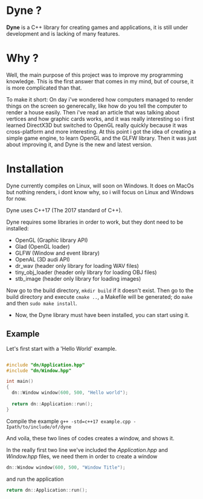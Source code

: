 
# Dyne ?

**Dyne** is a C++ library for creating games and applications, it is still under development and is lacking of many features.


# Why ?

Well, the main purpose of this project was to improve my programming knowledge. This is the first answer that comes in my mind, but of course, it is more complicated than that.

To make it short: On day i've wondered how computers managed to render things on the screen so generecally, like how do you tell the computer to render a house easily. Then i've read an article that was talking about vertices and how graphic cards works, and it was really interesting so i first learned DirectX3D but switched to OpenGL really quickly because it was cross-platform and more interesting. At this point i got the idea of creating a simple game engine, to learn OpenGL and the GLFW library. Then it was just about improving it, and Dyne is the new and latest version.

# Installation

Dyne currently compiles on Linux, will soon on Windows. It does on MacOs but nothing renders, i dont know why, so i will focus on Linux and Windows for now.

Dyne uses C++17 (The 2017 standard of C++).

Dyne requires some libraries in order to work, but they dont need to be installed:

- OpenGL (Graphic library API)
- Glad   (OpenGL loader)
- GLFW   (Window and event library)
- OpenAL (3D audi API)
- dr_wav (header only library for loading WAV files)
- tiny_obj_loader (header only library for loading OBJ files)
- stb_image (header only library for loading images)

Now go to the build directory, `mkdir build` if it doesn't exist.
Then go to the build directory and execute `cmake ..`, a Makefile will be generated; do `make` and then `sudo make install`. 

- Now, the Dyne library must have been installed, you can start using it.

## Example

Let's first start with a 'Hello World' example.

```C++

#include "dn/Application.hpp"
#include "dn/Window.hpp"

int main()
{
  dn::Window window(600, 500, "Hello world");
  
  return dn::Application::run();
}

```

Compile the example `g++ -std=c++17 example.cpp -Ipath/to/include/of/dyne`

And voila, these two lines of codes creates a window, and shows it.

In the really first two line we've included the *Application.hpp* and *Window.hpp* files, we need them in order to create a window
```C++
dn::Window window(600, 500, "Window Title");
```
and run the application
```C++
return dn::Application::run();
```
